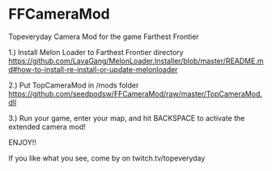# FFCameraMod
Topeveryday Camera Mod for the game Farthest Frontier


1.) Install Melon Loader to Farthest Frontier directory
https://github.com/LavaGang/MelonLoader.Installer/blob/master/README.md#how-to-install-re-install-or-update-melonloader

2.) Put TopCameraMod in /mods folder https://github.com/seedpodsw/FFCameraMod/raw/master/TopCameraMod.dll

3.) Run your game, enter your map, and hit BACKSPACE to activate the extended camera mod!

ENJOY!!

If you like what you see, come by on twitch.tv/topeveryday
